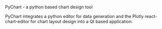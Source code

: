 PyChart - a python based chart design tool

PyChart integrates a python editor for data generation and the Plotly react-chart-editor for chart layout design into a Qt based application.
